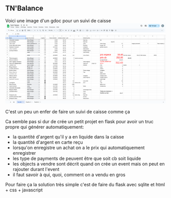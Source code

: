 ## TN'Balance

Voici une image d'un gdoc pour un suivi de caisse
![alt text](static/image.png)

C'est un peu un enfer de faire un suivi de caisse comme ça

Ca semble pas si dur de crée un petit projet en flask pour avoir un truc propre qui générer automatiquement:
 - la quantité d'argent qu'il y a en liquide dans la caisse
 - la quantité d'argent en carte reçu
 - lorsqu'on enregistre un achat on a le prix qui automatiquement enregistrer
 - les type de payments de peuvent être que soit cb soit liquide
 - les objects a vendre sont décrit quand on crée un event mais on peut en rajouter durant l'event
 - il faut savoir à qui, quoi, comment on a vendu en gros

Pour faire ça la solution très simple c'est de faire du flask avec sqlite et html + css + javascript 
